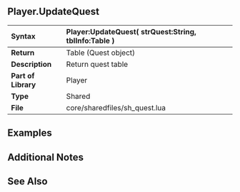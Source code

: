 ## Player.UpdateQuest ##

| **Syntax** | Player:UpdateQuest( strQuest:String, tblInfo:Table ) |
|:-----------|:-----------------------------------------------------|
| **Return** | Table (Quest object) |
| **Description** | Return quest table |
| **Part of Library** | Player |
| **Type** | Shared |
| **File** | core/sharedfiles/sh\_quest.lua |

## Examples ##

## Additional Notes ##

## See Also ##
